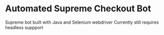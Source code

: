 # Automated Supreme Checkout Bot 
Supreme bot built with Java and Selenium webdriver
Currently still requires headless suppport
